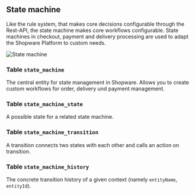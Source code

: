 State machine
---------------------------------------

Like the rule system, that makes core decisions configurable through the Rest-API, the state machine makes core workflows configurable. State machines in checkout, payment and delivery processing are used to adapt the Shopware Platform to custom needs.

![State machine](dist/erm-shopware-core-system-statemachine.svg)


### Table `state_machine`

The central entity for state management in Shopware. Allows you to create custom workflows for order, delivery und payment management.


### Table `state_machine_state`

A possible state for a related state machine.


### Table `state_machine_transition`

A transition connects two states with each other and calls an action on transition.


### Table `state_machine_history`

The concrete transition history of a given context (namely `entityName`, `entityId`).


